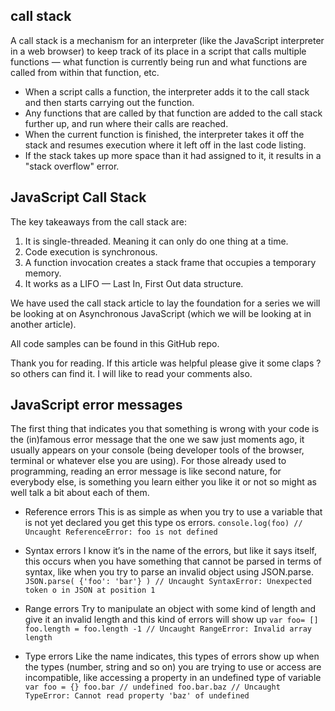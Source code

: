 ## call stack
A call stack is a mechanism for an interpreter (like the JavaScript interpreter in a web browser) to keep track of its place in a script that calls multiple functions — what function is currently being run and what functions are called from within that function, etc.

- When a script calls a function, the interpreter adds it to the call stack and then starts carrying out the function.
- Any functions that are called by that function are added to the call stack further up, and run where their calls are reached.
- When the current function is finished, the interpreter takes it off the stack and resumes execution where it left off in the last code listing.
- If the stack takes up more space than it had assigned to it, it results in a "stack overflow" error.

## JavaScript Call Stack

The key takeaways from the call stack are:
1. It is single-threaded. Meaning it can only do one thing at a time.
2. Code execution is synchronous.
3. A function invocation creates a stack frame that occupies a temporary memory.
4. It works as a LIFO — Last In, First Out data structure.

We have used the call stack article to lay the foundation for a series we will be looking at on Asynchronous JavaScript (which we will be looking at in another article).

All code samples can be found in this GitHub repo.

Thank you for reading. If this article was helpful please give it some claps ? so others can find it. I will like to read your comments also.


## JavaScript error messages
The first thing that indicates you that something is wrong with your code is the (in)famous error message that the one we saw just moments ago, it usually appears on your console (being developer tools of the browser, terminal or whatever else you are using).
For those already used to programming, reading an error message is like second nature, for everybody else, is something you learn either you like it or not so might as well talk a bit about each of them.
- Reference errors
This is as simple as when you try to use a variable that is not yet declared you get this type os errors. ``console.log(foo) // Uncaught ReferenceError: foo is not defined``

- Syntax errors
I know it’s in the name of the errors, but like it says itself, this occurs when you have something that cannot be parsed in terms of syntax, like when you try to parse an invalid object using JSON.parse.
``JSON.parse( {'foo': 'bar'} ) // Uncaught SyntaxError: Unexpected token o in JSON at position 1``
- Range errors
Try to manipulate an object with some kind of length and give it an invalid length and this kind of errors will show up
``var foo= []
foo.length = foo.length -1 // Uncaught RangeError: Invalid array length``
- Type errors
Like the name indicates, this types of errors show up when the types (number, string and so on) you are trying to use or access are incompatible, like accessing a property in an undefined type of variable
`` var foo = {}
foo.bar // undefined
foo.bar.baz // Uncaught TypeError: Cannot read property 'baz' of undefined``
